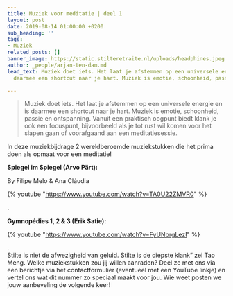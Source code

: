 ```yaml
---
title: Muziek voor meditatie | deel 1
layout: post
date: 2019-08-14 01:00:00 +0200
sub_heading: ''
tags:
- Muziek
related_posts: []
banner_image: https://static.stilteretraite.nl/uploads/headphines.jpeg.jpg
author: _people/arjan-ten-dam.md
lead_text: Muziek doet iets. Het laat je afstemmen op een universele energie en is
  daarmee een shortcut naar je hart. Muziek is emotie, schoonheid, passie en ....

---
```

> Muziek doet iets. Het laat je afstemmen op een universele energie en is daarmee een shortcut naar je hart. Muziek is emotie, schoonheid, passie en ontspanning. Vanuit een praktisch oogpunt biedt klank je ook een focuspunt, bijvoorbeeld als je tot rust wil komen voor het slapen gaan of voorafgaand aan een meditatiesessie.

  In deze muziekbijdrage 2 wereldberoemde muziekstukken die het prima doen als opmaat voor een meditatie!

  **Spiegel im Spiegel (Arvo Pärt):**

  By Filipe Melo & Ana Cláudia

  {% youtube "https://www.youtube.com/watch?v=TA0U22ZMVR0" %}

  .

  **Gymnopédies 1, 2 & 3 (Erik Satie):**

  {% youtube "https://www.youtube.com/watch?v=FyUNbrgLezI" %}

  .  
  Stilte is niet de afwezigheid van geluid. Stilte is de diepste klank” zei Tao Meng. Welke muziekstukken zou jij willen aanraden? Deel ze met ons via een berichtje via het contactformulier (eventueel met een YouTube linkje) en vertel ons wat dit nummer zo speciaal maakt voor jou. Wie weet posten we jouw aanbeveling de volgende keer!